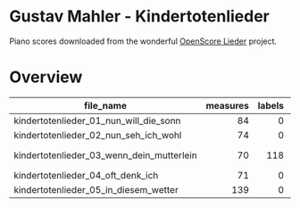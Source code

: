 # Gustav Mahler - Kindertotenlieder

Piano scores downloaded from the wonderful [OpenScore Lieder](https://musescore.com/user/27638568/sets/5051725) project.

# Overview
|                file_name                |measures|labels|standard|annotators |reviewers|
|-----------------------------------------|-------:|-----:|--------|-----------|---------|
|kindertotenlieder_01_nun_will_die_sonn   |      84|     0|        |           |         |
|kindertotenlieder_02_nun_seh_ich_wohl    |      74|     0|        |           |         |
|kindertotenlieder_03_wenn_dein_mutterlein|      70|   118|2.3.0   |Amelia Brey|AN       |
|kindertotenlieder_04_oft_denk_ich        |      71|     0|        |           |         |
|kindertotenlieder_05_in_diesem_wetter    |     139|     0|        |           |         |
